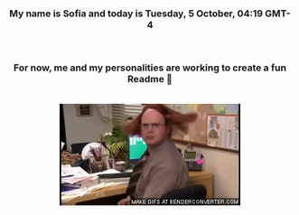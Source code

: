 


<div align="center">
<h3 >My name is Sofia and today is Tuesday, 5 October, 04:19 GMT-4</h3><br>
<h3 >For now, me and my personalities are working to create a fun Readme 👋
</h3><br>
<img src='img/dwight.gif' alt='working...'/>
</div>
